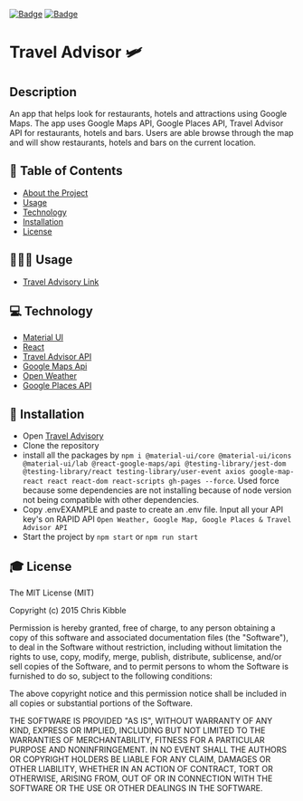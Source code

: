 [![Badge](https://img.shields.io/badge/License-MIT-blue)](https://opensource.org/licenses/MIT)
[![Badge](https://img.shields.io/badge/GitHub-chabivz-blueviolet?style=flat-square&logo=appveyor)](https://github.com/chabivz)
# Travel Advisor 🛩 
## Description
An app that helps look for restaurants, hotels and attractions using Google Maps. The app uses Google Maps API, Google Places API, Travel Advisor API for restaurants, hotels and bars. Users are able browse through the map and will show restaurants, hotels and bars on the current location. 

## 📖 Table of Contents
 - [About the Project](#💁🏽‍♂️-about-the-project)
 - [Usage](#👨🏽‍🏫-usage)
 - [Technology](#💻-technology)
 - [Installation](#🚀-installation)
 - [License](#🎓-license)

## 👨🏽‍🏫 Usage
- [Travel Advisory Link](https://chabivz.github.io/travel-advisor/)

## 💻 Technology 
- [Material UI](https://mui.com/)
- [React](https://www.npmjs.com/package/react)
- [Travel Advisor API](https://rapidapi.com/apidojo/api/travel-advisor/)
- [Google Maps Api](https://console.cloud.google.com/apis/library/maps-backend.googleapis.com?project=traveladvisor-360516)
- [Open Weather](https://rapidapi.com/worldapi/api/open-weather13/)
- [Google Places API](https://console.cloud.google.com/apis/library/places-backend.googleapis.com?project=traveladvisor-360516)

## 🚀 Installation 

- Open [Travel Advisory](https://github.com/Chabivz/travel-advisor)
- Clone the repository
- install all the packages by `npm i @material-ui/core @material-ui/icons @material-ui/lab @react-google-maps/api @testing-library/jest-dom @testing-library/react testing-library/user-event axios google-map-react react react-dom react-scripts gh-pages --force`. Used force because some dependencies are not installing because of node version not being compatible with other dependencies. 
- Copy .envEXAMPLE and paste to create an .env file. Input all your API key's on RAPID API `Open Weather, Google Map, Google Places & Travel Advisor API`
- Start the project by `npm start` or `npm run start`

## 🎓 License

The MIT License (MIT)

Copyright (c) 2015 Chris Kibble

Permission is hereby granted, free of charge, to any person obtaining a copy of this software and associated documentation files (the "Software"), to deal in the Software without restriction, including without limitation the rights to use, copy, modify, merge, publish, distribute, sublicense, and/or sell copies of the Software, and to permit persons to whom the Software is furnished to do so, subject to the following conditions:

The above copyright notice and this permission notice shall be included in all copies or substantial portions of the Software.

THE SOFTWARE IS PROVIDED "AS IS", WITHOUT WARRANTY OF ANY KIND, EXPRESS OR IMPLIED, INCLUDING BUT NOT LIMITED TO THE WARRANTIES OF MERCHANTABILITY, FITNESS FOR A PARTICULAR PURPOSE AND NONINFRINGEMENT. IN NO EVENT SHALL THE AUTHORS OR COPYRIGHT HOLDERS BE LIABLE FOR ANY CLAIM, DAMAGES OR OTHER LIABILITY, WHETHER IN AN ACTION OF CONTRACT, TORT OR OTHERWISE, ARISING FROM, OUT OF OR IN CONNECTION WITH THE SOFTWARE OR THE USE OR OTHER DEALINGS IN THE SOFTWARE.
